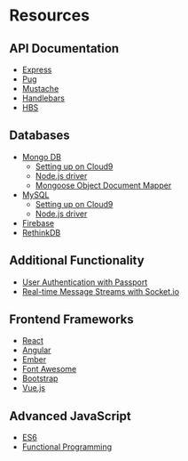 # Resources

API Documentation
-----------------
- [Express](http://expressjs.com)
- [Pug](https://pugjs.org/language/attributes.html)
- [Mustache](https://mustache.github.io/mustache.5.html)
- [Handlebars](http://handlebarsjs.com)
- [HBS](https://github.com/donpark/hbs#readme)


Databases
---------

- [Mongo DB](https://docs.mongodb.org/manual/reference/)
  - [Setting up on Cloud9](https://docs.c9.io/docs/setting-up-mongodb)
  - [Node.js driver](http://mongodb.github.io/node-mongodb-native/2.0/getting-started/quick-tour/)
  - [Mongoose Object Document Mapper](http://mongoosejs.com/docs/index.html)
- [MySQL](http://dev.mysql.com/doc/refman/5.7/en/tutorial.html)
  - [Setting up on Cloud9](https://docs.c9.io/docs/setting-up-mysql)
  - [Node.js driver](https://github.com/felixge/node-mysql#introduction)
- [Firebase](http://firebase.com)
- [RethinkDB](https://rethinkdb.com/docs/)

Additional Functionality
------------------------
- [User Authentication with Passport](http://passportjs.org/)
- [Real-time Message Streams with Socket.io](http://socket.io/)

Frontend Frameworks
-------------------
- [React](https://facebook.github.io/react/)
- [Angular](https://angularjs.org/)
- [Ember](http://emberjs.com/)
- [Font Awesome](http://fontawesome.io/)
- [Bootstrap](http://getbootstrap.com/getting-started/#whats-included)
- [Vue.js](http://vuejs.org/v2/guide/)

Advanced JavaScript
-------------------
- [ES6](https://github.com/getify/You-Dont-Know-JS/tree/master/es6%20%26%20beyond#readme) 
- [Functional Programming](https://github.com/getify/functional-light-js#book)
